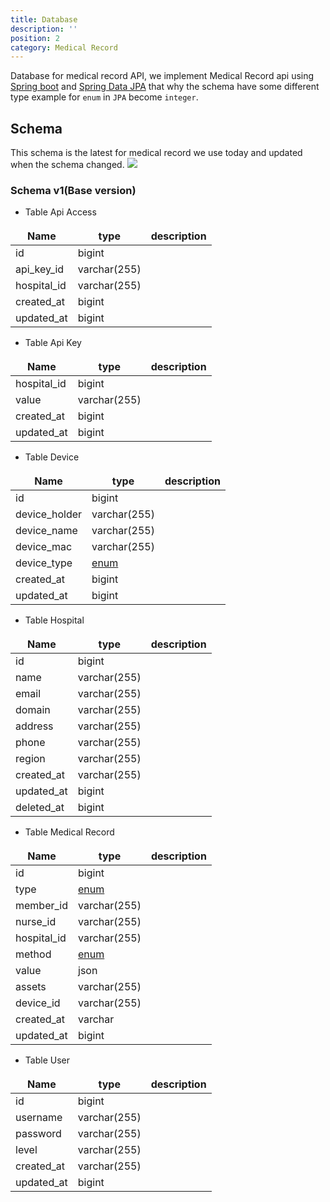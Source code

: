 ```yaml
---
title: Database
description: ''
position: 2 
category: Medical Record
---
```

<style>
td, th {
   border: none!important;
}
.prose thead{
    border-bottom-width: 0px !important;
}
</style>

Database for medical record API, we implement Medical Record api using [Spring boot](https://spring.io)
and [Spring Data JPA](https://spring.io/projects/spring-data-jpa) that why the schema have some different type example for `enum` in `JPA` become `integer`.

## Schema
This schema is the latest for medical record we use today and updated when the schema changed.
<img src="medical-record-db-schema-2022-01-08.png">


### Schema v1(Base version)
- Table Api Access

| Name        | type         | description |
|-------------|--------------|-------------|
| id          | bigint       |             |
| api_key_id  | varchar(255) |             |
| hospital_id | varchar(255) |             |
| created_at  | bigint       |             |
| updated_at  | bigint       |             |

- Table Api Key

| Name        | type         | description |
|-------------|--------------|-------------|
| hospital_id | bigint       |             |
| value       | varchar(255) |             |
| created_at  | bigint       |             |
| updated_at  | bigint       |             |

- Table Device

| Name          | type                         | description |
|---------------|------------------------------|-------------|
| id            | bigint                       |             |
| device_holder | varchar(255)                 |             |
| device_name   | varchar(255)                 |             |
| device_mac    | varchar(255)                 |             |
| device_type   | [enum](/medical-record-enum) |             |
| created_at    | bigint                       |             |
| updated_at    | bigint                       |             |

- Table Hospital

| Name       | type         | description |
|------------|--------------|-------------|
| id         | bigint       |             |
| name       | varchar(255) |             |
| email      | varchar(255) |             |
| domain     | varchar(255) |             |
| address    | varchar(255) |             |
| phone      | varchar(255) |             |
| region     | varchar(255) |             |
| created_at | varchar(255) |             |
| updated_at | bigint       |             | 
| deleted_at | bigint       |             |

- Table Medical Record

| Name        | type                          | description |
|-------------|-------------------------------|-------------|
| id          | bigint                        |             |
| type        | [enum](/medical-record-enum)  |             |
| member_id   | varchar(255)                  |             |
| nurse_id    | varchar(255)                  |             |
| hospital_id | varchar(255)                  |             |
| method      | [enum](/medical-record-enum)  |             |
| value       | json                          |             |
| assets      | varchar(255)                  |             |
| device_id   | varchar(255)                  |             |
| created_at  | varchar                       |             |
| updated_at  | bigint                        |             | 

- Table User

| Name       | type         | description |
|------------|--------------|-------------|
| id         | bigint       |             |
| username   | varchar(255) |             |
| password   | varchar(255) |             |
| level      | varchar(255) |             |
| created_at | varchar(255) |             |
| updated_at | bigint       |             | 



